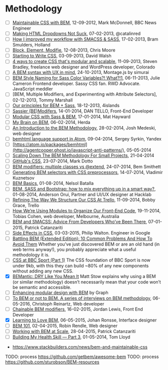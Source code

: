 # Methodology

* [ ] [Maintainable CSS with BEM](http://www.integralist.co.uk/posts/bem.html), 12-09-2012, Mark McDonnell, BBC News Engineer
* [ ] [Making HTML Dropdowns Not Suck](https://dzone.com/articles/making-html-dropdowns-not-suck), 07-02-2013, @catalinred
* [ ] [How I improved my workflow with SMACSS & SASS](http://bramsmulders.com/blog/how-i-improved-my-workflow-with-smacss-sass), 17-02-2013, Bram Smulders, Holland
* [ ] [Block, Element, Modifie](https://teamgaslight.com/blog/block-element-modifier), 12-08-2013, Chris Moore
* [ ] [Starting to Write CSS](https://davidwalsh.name/starting-css), 03-09-2013, David Walsh
* [ ] [4 ways to create CSS that's modular and scalable](http://www.creativebloq.com/css3/create-modular-and-scalable-css-9134351), 11-09-2013, Steven Bradley, freelance web designer and WordPress developer, Colorado
* [ ] [A BEM syntax with UX in mind](http://montagestudio.com/blog/2013/10/24/BEM-syntax-with-ux-in-mind/), 24-10-2013, Montage.js by simurai
* [ ] [BEM Style Naming for Sass Color Variables?! What?!1](http://www.juliecameron.com/blog/2013/11/06/bem-naming-for-sass-color-variables-what1/), 06-11-2013, Julie Cameron Frontend developer. Sassy CSS fan. RWD Advocate. JavaScript meddler
* [ ] [BEM, Multiple Modifiers, and Experimenting with Attribute Selectors], 02-12-2013, Tommy Marshall
* [ ] [Our principles for BEM + Sass](http://blog.14islands.com/post/70395374262/our-principles-for-bem-sass), 18-12-2013, 4islands
* [ ] [Sassier (BE)Modifers](https://www.viget.com/articles/bem-sass-modifiers), 14-01-2014, DAN TELLO, Front-End Developer
* [ ] [Modular CSS with Sass & BEM](http://mathayward.com/modular-css-with-sass-and-bem/), 17-01-2014, Mat Hayward
* [ ] [My Brain on BEM](http://www.herda.me/blog/my_brain_on_bem/), 06-02-2014, Herda
* [ ] [An Introduction to the BEM Methodology](http://webdesign.tutsplus.com/articles/an-introduction-to-the-bem-methodology--cms-19403), 28-02-2014, Josh Medeski, web designer
* [ ] [bemhtml language support in Atom](https://atom.io/packages/bemhtml), 09-04-2014, Sergey Syrkin, Yandex
* [ ] [https://atom.io/packages/bemhtml](http://agentcooper.ghost.io/javascript-anti-patterns/), 05-05-2014
* [ ] [Scaling Down The BEM Methodology For Small Projects](http://css-weekly.com/issue-120/), 21-04-2014
* [ ] [GitHub's CSS](http://markdotto.com/2014/07/23/githubs-css/), 23-07-2014, Mark Dotto
* [ ] [BEM modifiers: multiple classes vs @extend](https://www.bensmithett.com/bem-modifiers-multiple-classes-vs-extend/), 24-07-2014, Bem Smithett
* [ ] [Generating BEM selectors with CSS preprocessors](http://frontendbabel.info/articles/bem-with-css-preprocessors/), 14-07-2014, Vladimir Kuznetsov
* [ ] [BEM Basics](https://8thlight.com/blog/nelsol-batalla/2014/08/01/bem-basics.html), 01-08-2014, Nelsol Batalla
* [ ] [BEM, SASS and Bootstrap: how to mix everything up in a smart way?](https://medium.com/@andersonorui_/bem-sass-and-bootstrap-9f89dc07d20f#.5h6kvumkk), 01-08-2014, Anderson Orui, Partner and UI/UX designer at Hacklab
* [ ] [Refining The Way We Structure Our CSS At Trello](http://blog.trello.com/refining-the-way-we-structure-our-css-at-trello/), 11-09-2014, Bobby Grace, Trello
* [ ] [How We’re Using Modules to Organize Our Front-End Code](http://code.tutsplus.com/articles/how-were-using-modules-to-organize-our-front-end-code--cms-22702), 19-11-2014, Tobias Cohen, web developer, Melbourne, Australia
* [ ] [BEM and SMACSS: Advice From Developers Who’ve Been There](https://www.sitepoint.com/bem-smacss-advice-from-developers/), 07-01-2015, Patrick Catanzariti
* [ ] [Side Effects in CSS](https://philipwalton.com/articles/side-effects-in-css/), 03-03-2015, Philip Walton. Engineer in Google
* [ ] [Battling BEM (Extended Edition): 10 Common Problems And How To Avoid Them](https://www.smashingmagazine.com/2016/06/battling-bem-extended-edition-common-problems-and-how-to-avoid-them/) Whether you’ve just discovered BEM or are an old hand (in web terms anyway!), you probably appreciate what a useful methodology it is.
* [ ] [CSS at BBC Sport (Part 1)](https://medium.com/@shaunbent/css-at-bbc-sport-part-1-bab546184e66#.h32bnllba) The CSS foundation of BBC Sport is now under 9kb, with this they can build ~80% of any new components without adding any new CSS.
* [x] [BEMantic: DRY Like You Mean It](https://medium.com/@stowball/bemantic-dry-like-you-mean-it-133ea3843d98#.x8bmlhfy8) Matt Stow explains why using a BEM (or similar methodology) doesn’t necessarily mean that your code won’t be semantic and accessible.
* [ ] [Enhancing modular design with BEM](https://medium.com/@madebygraph/enhancing-modular-design-with-bem-139e6b1d5329#.9sbq7755c) by Graph
* [ ] [To BEM or not to BEM. A series of interviews on BEM methodology](http://www.didoo.net/to-bem-or-not-to-bem/01__interview-with--christoph__reinartz.html), 06-05-2016, Christoph Reinartz, Web developer
* [ ] [Chainable BEM modifiers](http://webuild.envato.com/blog/chainable-bem-modifiers/), 16-02-2015, Jordan Lewis, Front End Developer
* [x] [Learning to Love BEM](https://css-tricks.com/bem-101/), 06-05-2015, Johan Ronsse, Interface designer
* [ ] [BEM 101](https://css-tricks.com/bem-101/), 02-04-2015, Robin Rendle, Web designer
* [ ] [Working with BEM at Scale](https://www.sitepoint.com/working-bem-scale-advice-top-developers/), 28-04-2015, Patrick Catanzariti
* [ ] [Building My Health Skill — Part 3](http://bluegg.co.uk/blog/building-my-health-skills-part-3), 01-05-2014, Tom Lloyd

* https://www.stackbuilders.com/news/bem-and-maintainable-css

TODO: process https://github.com/getbem/awesome-bem
TODO: process https://github.com/sturobson/BEM-resources
